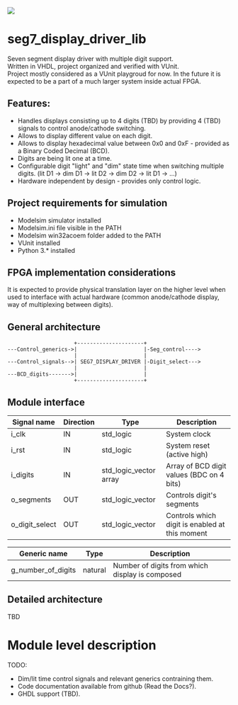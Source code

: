 [![](https://github.com/LinowskiD/seg7_display_driver_lib/workflows/VUnit%20Tests/badge.svg)](https://github.com/LinowskiD/seg7_display_driver_lib/actions)
# seg7_display_driver_lib
Seven segment display driver with multiple digit support.  
Written in VHDL, project organized and verified with VUnit.  
Project mostly considered as a VUnit playgroud for now. In the future it is expected to be a part of a much larger system inside actual FPGA.  

## Features:
* Handles displays consisting up to 4 digits (TBD) by providing 4 (TBD) signals to control anode/cathode switching.
* Allows to display different value on each digit.
* Allows to display hexadecimal value between 0x0 and 0xF - provided as a Binary Coded Decimal (BCD).
* Digits are being lit one at a time.
* Configurable digit "light" and "dim" state time when switching multiple digits. (lit D1 -> dim D1 -> lit D2 -> dim D2 -> lit D1 -> ...)
* Hardware independent by design - provides only control logic.

## Project requirements for simulation
* Modelsim simulator installed
* Modelsim.ini file visible in the PATH
* Modelsim win32acoem folder added to the PATH
* VUnit installed
* Python 3.* installed

## FPGA implementation considerations
It is expected to provide physical translation layer on the higher level when used to interface with actual hardware (common anode/cathode display, way of multiplexing between digits).

## General architecture
                         +---------------------+
    ---Control_generics->|                     |-Seg_control---->
                         |                     |
    ---Control_signals-->| SEG7_DISPLAY_DRIVER |-Digit_select--->
                         |                     |
    ---BCD_digits------->|                     |
                         +---------------------+

## Module interface
| Signal name    | Direction | Type                   | Description                                    |
|----------------|-----------|------------------------|------------------------------------------------|
| i_clk          | IN        | std_logic              | System clock                                   |
| i_rst          | IN        | std_logic              | System reset (active high)                     |
| i_digits       | IN        | std_logic_vector array | Array of BCD digit values (BDC on 4 bits)      |
| o_segments     | OUT       | std_logic_vector       | Controls digit's segments                      |
| o_digit_select | OUT       | std_logic_vector       | Controls which digit is enabled at this moment |

| Generic name       | Type    | Description                                     |
|--------------------|---------|-------------------------------------------------|
| g_number_of_digits | natural | Number of digits from which display is composed |

## Detailed architecture
TBD

# Module level description

TODO:
* Dim/lit time control signals and relevant generics contraining them.
* Code documentation available from github (Read the Docs?).
* GHDL support (TBD).
